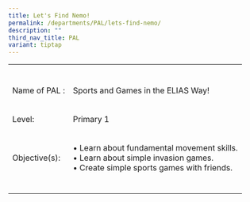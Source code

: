 ```yaml
---
title: Let's Find Nemo!
permalink: /departments/PAL/lets-find-nemo/
description: ""
third_nav_title: PAL
variant: tiptap
---
```

<table style="minWidth: 50px">
<colgroup>
<col>
<col>
</colgroup>
<tbody>
<tr>
<th rowspan="1" colspan="1">
<p></p>
</th>
<th rowspan="1" colspan="1">
<p></p>
</th>
</tr>
<tr>
<td rowspan="1" colspan="1">
<p>Name of PAL :</p>
</td>
<td rowspan="1" colspan="1">
<p>Sports and Games in the ELIAS Way!</p>
</td>
</tr>
<tr>
<td rowspan="1" colspan="1">
<p>Level:</p>
</td>
<td rowspan="1" colspan="1">
<p>Primary 1</p>
</td>
</tr>
<tr>
<td rowspan="1" colspan="1">
<p>Objective(s):</p>
</td>
<td rowspan="1" colspan="1">
<p>• Learn about fundamental movement skills.
<br>• Learn about simple invasion games.
<br>• Create simple sports games with friends.</p>
</td>
</tr>
<tr>
<td rowspan="1" colspan="1">
<p></p>
</td>
<td rowspan="1" colspan="1">
<p></p>
</td>
</tr>
</tbody>
</table>
<p></p>